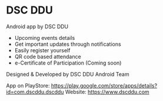 # DSC DDU
Android app by DSC DDU

- Upcoming events details
- Get important updates through notifications
- Easily register yourself
- QR code based attendance
- e-Certificate of Participation (Coming soon) 

Designed & Developed by DSC DDU Android Team

App on PlayStore: https://play.google.com/store/apps/details?id=com.dscddu.dscddu
Website: https://www.dscddu.com

